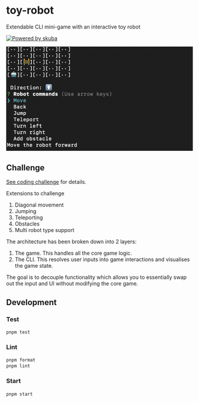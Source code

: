 # toy-robot

Extendable CLI mini-game with an interactive toy robot

[![Powered by skuba](https://img.shields.io/badge/🤿%20skuba-powered-009DC4)](https://github.com/seek-oss/skuba)

![Toy Robot](./screenshot.png)

## Challenge

[See coding challenge](./coding-challenge.md) for details.

Extensions to challenge

1. Diagonal movement
2. Jumping
3. Teleporting
4. Obstacles
5. Multi robot type support

The architecture has been broken down into 2 layers:

1. The game. This handles all the core game logic.
2. The CLI. This resolves user inputs into game interactions and visualises the game state.

The goal is to decouple functionality which allows you to essentially swap out the input and UI without modifying the core game.

## Development

### Test

```shell
pnpm test
```

### Lint

```shell
pnpm format
pnpm lint
```

### Start

```shell
pnpm start
```
